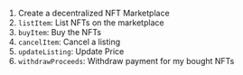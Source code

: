 1. Create a decentralized NFT Marketplace
 1. `listItem`: List NFTs on the marketplace
 2. `buyItem`: Buy the NFTs
 3. `cancelItem`: Cancel a listing
 4. `updateListing`: Update Price
 5. `withdrawProceeds`: Withdraw payment for my bought NFTs